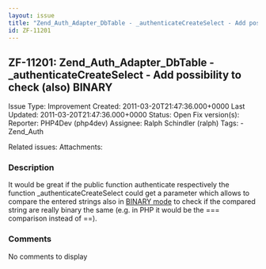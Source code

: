 ```yaml
---
layout: issue
title: "Zend_Auth_Adapter_DbTable - _authenticateCreateSelect - Add possibility to check (also) BINARY"
id: ZF-11201
---
```


ZF-11201: Zend\_Auth\_Adapter\_DbTable - \_authenticateCreateSelect - Add possibility to check (also) BINARY
------------------------------------------------------------------------------------------------------------

 Issue Type: Improvement Created: 2011-03-20T21:47:36.000+0000 Last Updated: 2011-03-20T21:47:36.000+0000 Status: Open Fix version(s): 
 Reporter:  PHP4Dev (php4dev)  Assignee:  Ralph Schindler (ralph)  Tags: - Zend\_Auth
 
 Related issues: 
 Attachments: 
### Description

It would be great if the public function authenticate respectively the function \_authenticateCreateSelect could get a parameter which allows to compare the entered strings also in [BINARY mode](http://dev.mysql.com/doc/refman/5.1/en/charset-binary-op.html) to check if the compared string are really binary the same (e.g. in PHP it would be the === comparison instead of ==).

 

 

### Comments

No comments to display